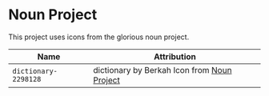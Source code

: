 # Noun Project

This project uses icons from the glorious noun project.


| Name | Attribution
|------|-------------
| `dictionary-2298128` | dictionary by Berkah Icon from [Noun Project](https://thenounproject.com/browse/icons/term/dictionary/)
